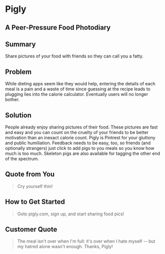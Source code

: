 # Pigly #

<!-- 
> This material was originally posted [here](http://www.quora.com/What-is-Amazons-approach-to-product-development-and-product-management). It is reproduced here for posterities sake.

There is an approach called "working backwards" that is widely used at Amazon. They work backwards from the customer, rather than starting with an idea for a product and trying to bolt customers onto it. While working backwards can be applied to any specific product decision, using this approach is especially important when developing new products or features.

For new initiatives a product manager typically starts by writing an internal press release announcing the finished product. The target audience for the press release is the new/updated product's customers, which can be retail customers or internal users of a tool or technology. Internal press releases are centered around the customer problem, how current solutions (internal or external) fail, and how the new product will blow away existing solutions.

If the benefits listed don't sound very interesting or exciting to customers, then perhaps they're not (and shouldn't be built). Instead, the product manager should keep iterating on the press release until they've come up with benefits that actually sound like benefits. Iterating on a press release is a lot less expensive than iterating on the product itself (and quicker!).

If the press release is more than a page and a half, it is probably too long. Keep it simple. 3-4 sentences for most paragraphs. Cut out the fat. Don't make it into a spec. You can accompany the press release with a FAQ that answers all of the other business or execution questions so the press release can stay focused on what the customer gets. My rule of thumb is that if the press release is hard to write, then the product is probably going to suck. Keep working at it until the outline for each paragraph flows. 

Oh, and I also like to write press-releases in what I call "Oprah-speak" for mainstream consumer products. Imagine you're sitting on Oprah's couch and have just explained the product to her, and then you listen as she explains it to her audience. That's "Oprah-speak", not "Geek-speak".

Once the project moves into development, the press release can be used as a touchstone; a guiding light. The product team can ask themselves, "Are we building what is in the press release?" If they find they're spending time building things that aren't in the press release (overbuilding), they need to ask themselves why. This keeps product development focused on achieving the customer benefits and not building extraneous stuff that takes longer to build, takes resources to maintain, and doesn't provide real customer benefit (at least not enough to warrant inclusion in the press release).
 -->
 
## A Peer-Pressure Food Photodiary ##

## Summary ##
Share pictures of your food with friends so they can call you a fatty.

## Problem ##
While dieting apps seem like they would help, entering the details of each meal is a pain and a waste of time since guessing at the recipe leads to plugging lies into the calorie calculator.  Eventually users will no longer bother.

## Solution ##
People already enjoy sharing pictures of their food.  These pictures are fast and easy and you can count on the cruelty of your friends to be better motivation than an inexact calorie count.  Pigly is Pintrest for your gluttony and public humiliation.  Feedback needs to be easy, too, so friends (and optionally strangers) just click to add pigs to you meals so you know how much is too much.  Skeleton pigs are also available for tagging the other end of the spectrum.

## Quote from You ##
  > Cry yourself thin!

## How to Get Started ##
  > Goto pigly.com, sign up, and start sharing food pics!

## Customer Quote ##
  > The meal isn't over when I'm full: it's over when I hate myself -- but my hatred alone wasn't enough.  Thanks, Pigly!
<!--
## Closing and Call to Action ##
  > Wrap it up and give pointers where the reader should go next.
  -->
<!--
https://quiet-atoll-1931.herokuapp.com/#/home
-->
